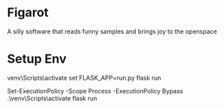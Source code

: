 # Figarot
A silly software that reads funny samples and brings joy to the openspace

# Setup Env
venv\Scripts\activate
set FLASK_APP=run.py
flask run


Set-ExecutionPolicy -Scope Process -ExecutionPolicy Bypass
.\venv\Scripts\activate
flask run